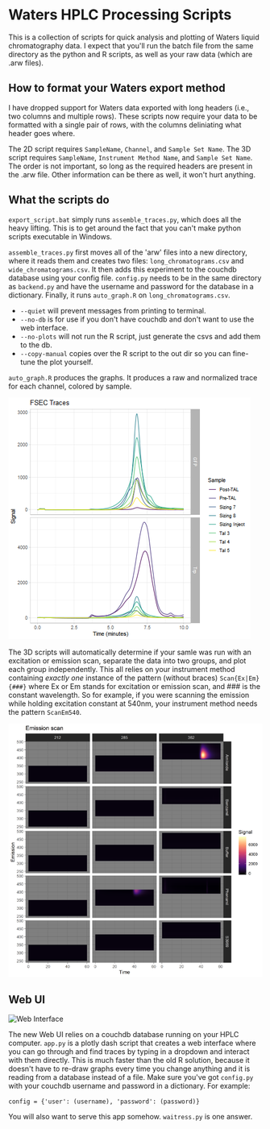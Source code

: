 # Waters HPLC Processing Scripts
This is a collection of scripts for quick analysis and plotting
of Waters liquid chromatography data. I expect that you'll run the
batch file from the same directory as the python and R scripts, as
well as your raw data (which are .arw files).

## How to format your Waters export method
I have dropped support for Waters data exported with long headers (i.e., two
columns and multiple rows). These scripts now require your data to be formatted
with a single pair of rows, with the columns deliniating what header goes where.

The 2D script requires `SampleName`, `Channel`, and `Sample Set Name`. The
3D script requires `SampleName`, `Instrument Method Name`, and `Sample Set Name`.
The order is not important, so long as the required headers are present in the .arw
file. Other information can be there as well, it won't hurt anything.

## What the scripts do
`export_script.bat` simply runs `assemble_traces.py`, which does all the
heavy lifting. This is to get around the fact that you can't make python scripts
executable in Windows.

`assemble_traces.py` first moves all of the 'arw' files into a new directory,
where it reads them and creates two files: `long_chromatograms.csv` and `wide_chromatograms.csv`.
It then adds this experiment to the couchdb database using your config file. `config.py`
needs to be in the same directory as `backend.py` and have the username and password
for the database in a dictionary. Finally, it runs `auto_graph.R` on `long_chromatograms.csv`.

 * `--quiet` will prevent messages from printing to terminal.
 * `--no-db` is for use if you don't have couchdb and don't want to use the web interface.
 * `--no-plots` will not run the R script, just generate the csvs and add them to the db.
 * `--copy-manual` copies over the R script to the out dir so you can fine-tune the plot yourself.

`auto_graph.R` produces the graphs. It produces a raw and normalized trace
for each channel, colored by sample.

![Example 2D Trace](test_traces/2d_example_plot.png)

The 3D scripts will automatically determine if your samle was run with an excitation
or emission scan, separate the data into two groups, and plot each group independently.
This all relies on your instrument method containing _exactly one_ instance of the
pattern (without braces) `Scan{Ex|Em}{###}` where Ex or Em stands for excitation or
emission scan, and ### is the constant wavelength. So for example, if you
were scanning the emission while holding excitation constant at 540nm, your
instrument method needs the pattern `ScanEm540`.

![Example 3D Trace](3D_test_traces/example_3D_plot.png)

## Web UI

![Web Interface](test_traces/web_interface.gif)

The new Web UI relies on a couchdb database running on your HPLC computer.
`app.py` is a plotly dash script that creates
a web interface where you can go through and find traces by typing in a dropdown and
interact with them directly. This is much faster than the old R solution, because
it doesn't have to re-draw graphs every time you change anything and it is reading
from a database instead of a file. Make sure you've got `config.py` with your
couchdb username and password in a dictionary. For example:
```
config = {'user': (username), 'password': (password)}
```
You will also want to serve this app somehow. `waitress.py` is one answer.
